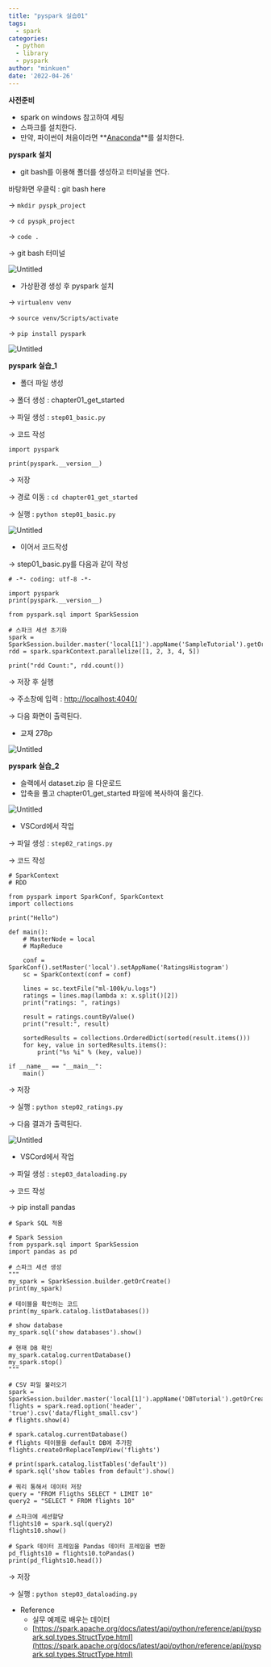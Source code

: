 ```yaml
---
title: "pyspark 실습01"
tags:
  - spark
categories:
  - python
  - library
  - pyspark
author: "minkuen"
date: '2022-04-26'
---
```



**사전준비**

- spark on windows 참고하여 세팅 
- 스파크를 설치한다.
- 만약, 파이썬이 처음이라면 **[Anaconda](https://www.anaconda.com/products/individual)**를 설치한다.

**pyspark 설치**

- git bash를 이용해 폴더를 생성하고 터미널을 연다.

바탕화면 우클릭 : git bash here

→ `mkdir pyspk_project`

→ `cd pyspk_project`

→ `code .`

→ git bash 터미널

![Untitled](/images/pyspark_practice01/Untitled.png)

- 가상환경 생성 후 pyspark 설치

→ `virtualenv venv`

→ `source venv/Scripts/activate`

→ `pip install pyspark`

![Untitled](/images/pyspark_practice01/Untitled%201.png)

**pyspark 실습_1**

- 폴더 파일 생성

→ 폴더 생성 : chapter01_get_started

→ 파일 생성 : `step01_basic.py`

→ 코드 작성

`import pyspark`

`print(pyspark.__version__)`

→ 저장

→ 경로 이동 : `cd chapter01_get_started`

→ 실행 : `python step01_basic.py`

![Untitled](/images/pyspark_practice01/Untitled%202.png)

- 이어서 코드작성

→ step01_basic.py를 다음과 같이 작성

```
# -*- coding: utf-8 -*-

import pyspark
print(pyspark.__version__)

from pyspark.sql import SparkSession

# 스파크 세션 초기화
spark = SparkSession.builder.master('local[1]').appName('SampleTutorial').getOrCreate()
rdd = spark.sparkContext.parallelize([1, 2, 3, 4, 5])

print("rdd Count:", rdd.count())
```

→ 저장 후 실행

→ 주소창에 입력 :  [http://localhost:4040/](http://localhost:4040/)

→ 다음 화면이 출력된다.

- 교재 278p

![Untitled](/images/pyspark_practice01/Untitled%203.png)

**pyspark 실습_2**

- 슬랙에서 dataset.zip 을 다운로드
- 압축을 풀고 chapter01_get_started 파일에 복사하여 옮긴다.

![Untitled](/images/pyspark_practice01/Untitled%204.png)

- VSCord에서 작업

→ 파일 생성 : `step02_ratings.py`

→ 코드 작성

```
# SparkContext
# RDD

from pyspark import SparkConf, SparkContext
import collections

print("Hello")

def main():
    # MasterNode = local
    # MapReduce

    conf = SparkConf().setMaster('local').setAppName('RatingsHistogram')
    sc = SparkContext(conf = conf)

    lines = sc.textFile("ml-100k/u.logs")
    ratings = lines.map(lambda x: x.split()[2])
    print("ratings: ", ratings)

    result = ratings.countByValue()
    print("result:", result)

    sortedResults = collections.OrderedDict(sorted(result.items()))
    for key, value in sortedResults.items():
        print("%s %i" % (key, value))

if __name__ == "__main__":
    main()
```

→ 저장

→ 실행 : `python step02_ratings.py`

→ 다음 결과가 출력된다.

![Untitled](/images/pyspark_practice01/Untitled%205.png)

- VSCord에서 작업

→ 파일 생성 : `step03_dataloading.py`

→ 코드 작성

→ pip install pandas

```
# Spark SQL 적용

# Spark Session
from pyspark.sql import SparkSession
import pandas as pd

# 스파크 세션 생성
"""
my_spark = SparkSession.builder.getOrCreate()
print(my_spark)

# 테이블을 확인하는 코드
print(my_spark.catalog.listDatabases())

# show database
my_spark.sql('show databases').show()

# 현재 DB 확인
my_spark.catalog.currentDatabase()
my_spark.stop()
"""

# CSV 파일 불러오기
spark = SparkSession.builder.master('local[1]').appName('DBTutorial').getOrCreate()
flights = spark.read.option('header', 'true').csv('data/flight_small.csv')
# flights.show(4)

# spark.catalog.currentDatabase()
# flights 테이블을 default DB에 추가함
flights.createOrReplaceTempView('flights')

# print(spark.catalog.listTables('default'))
# spark.sql('show tables from default').show()

# 쿼리 통해서 데이터 저장
query = "FROM Fligths SELECT * LIMIT 10"
query2 = "SELECT * FROM flights 10"

# 스파크에 세션할당
flights10 = spark.sql(query2)
flights10.show()

# Spark 데이터 프레임을 Pandas 데이터 프레임을 변환
pd_flights10 = flights10.toPandas()
print(pd_flights10.head())
```

→ 저장

→ 실행 : `python step03_dataloading.py`

- Reference
    - 실무 예제로 배우는 데이터
    - [https://spark.apache.org/docs/latest/api/python/reference/api/pyspark.sql.types.StructType.html](https://spark.apache.org/docs/latest/api/python/reference/api/pyspark.sql.types.StructType.html)